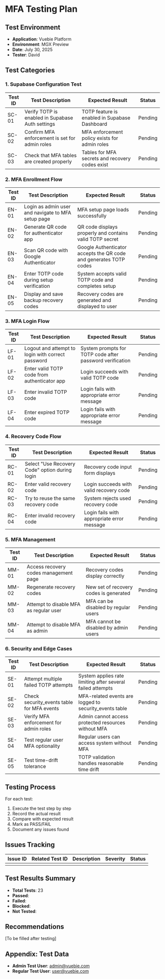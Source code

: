 # MFA Testing Plan

## Test Environment
- **Application**: Vuebie Platform
- **Environment**: MGX Preview
- **Date**: July 30, 2025
- **Tester**: David

## Test Categories

### 1. Supabase Configuration Test

| Test ID | Test Description | Expected Result | Status |
|---------|-----------------|-----------------|--------|
| SC-01 | Verify TOTP is enabled in Supabase Auth settings | TOTP feature is enabled in Supabase Dashboard | Pending |
| SC-02 | Confirm MFA enforcement is set for admin roles | MFA enforcement policy exists for admin roles | Pending |
| SC-03 | Check that MFA tables are created properly | Tables for MFA secrets and recovery codes exist | Pending |

### 2. MFA Enrollment Flow

| Test ID | Test Description | Expected Result | Status |
|---------|-----------------|-----------------|--------|
| EN-01 | Login as admin user and navigate to MFA setup page | MFA setup page loads successfully | Pending |
| EN-02 | Generate QR code for authenticator app | QR code displays properly and contains valid TOTP secret | Pending |
| EN-03 | Scan QR code with Google Authenticator | Google Authenticator accepts the QR code and generates TOTP codes | Pending |
| EN-04 | Enter TOTP code during setup verification | System accepts valid TOTP code and completes setup | Pending |
| EN-05 | Display and save backup recovery codes | Recovery codes are generated and displayed to user | Pending |

### 3. MFA Login Flow

| Test ID | Test Description | Expected Result | Status |
|---------|-----------------|-----------------|--------|
| LF-01 | Logout and attempt to login with correct password | System prompts for TOTP code after password verification | Pending |
| LF-02 | Enter valid TOTP code from authenticator app | Login succeeds with valid TOTP code | Pending |
| LF-03 | Enter invalid TOTP code | Login fails with appropriate error message | Pending |
| LF-04 | Enter expired TOTP code | Login fails with appropriate error message | Pending |

### 4. Recovery Code Flow

| Test ID | Test Description | Expected Result | Status |
|---------|-----------------|-----------------|--------|
| RC-01 | Select "Use Recovery Code" option during login | Recovery code input form displays | Pending |
| RC-02 | Enter valid recovery code | Login succeeds with valid recovery code | Pending |
| RC-03 | Try to reuse the same recovery code | System rejects used recovery code | Pending |
| RC-04 | Enter invalid recovery code | Login fails with appropriate error message | Pending |

### 5. MFA Management

| Test ID | Test Description | Expected Result | Status |
|---------|-----------------|-----------------|--------|
| MM-01 | Access recovery codes management page | Recovery codes display correctly | Pending |
| MM-02 | Regenerate recovery codes | New set of recovery codes is generated | Pending |
| MM-03 | Attempt to disable MFA as regular user | MFA can be disabled by regular users | Pending |
| MM-04 | Attempt to disable MFA as admin | MFA cannot be disabled by admin users | Pending |

### 6. Security and Edge Cases

| Test ID | Test Description | Expected Result | Status |
|---------|-----------------|-----------------|--------|
| SE-01 | Attempt multiple failed TOTP attempts | System applies rate limiting after several failed attempts | Pending |
| SE-02 | Check security_events table for MFA events | MFA-related events are logged to security_events table | Pending |
| SE-03 | Verify MFA enforcement for admin roles | Admin cannot access protected resources without MFA | Pending |
| SE-04 | Test regular user MFA optionality | Regular users can access system without MFA | Pending |
| SE-05 | Test time-drift tolerance | TOTP validation handles reasonable time drift | Pending |

## Testing Process

For each test:
1. Execute the test step by step
2. Record the actual result
3. Compare with expected result
4. Mark as PASS/FAIL
5. Document any issues found

## Issues Tracking

| Issue ID | Related Test ID | Description | Severity | Status |
|----------|----------------|-------------|----------|--------|
| | | | | |

## Test Results Summary

- **Total Tests**: 23
- **Passed**:
- **Failed**:
- **Blocked**:
- **Not Tested**:

## Recommendations

[To be filled after testing]

## Appendix: Test Data

- **Admin Test User**: admin@vuebie.com
- **Regular Test User**: user@vuebie.com